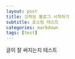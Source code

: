 ```yaml
---
layout: post
title: 깃허브 블로그 시작하기
subtitle: 포스팅 테스트
categories: markdown
tags: [test]
---
```


글이 잘 써지는지 테스트
